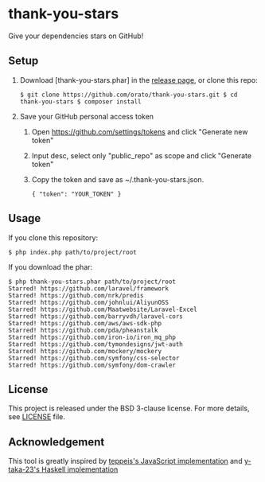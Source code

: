 thank-you-stars
====

Give your dependencies stars on GitHub!

## Setup

1. Download [thank-you-stars.phar] in the [release page](https://github.com/oraoto/thank-you-stars/releases), or clone this repo:

    `
    $ git clone https://github.com/orato/thank-you-stars.git
    $ cd thank-you-stars
    $ composer install
    `

2. Save your GitHub personal access token

    1. Open https://github.com/settings/tokens and click "Generate new token"
    2. Input desc, select only "public_repo" as scope and click "Generate token"
    3. Copy the token and save as ~/.thank-you-stars.json.

        `
        {
            "token": "YOUR_TOKEN"
        }
        `


## Usage

If you clone this repository:

~~~
$ php index.php path/to/project/root
~~~

If you download the phar:

~~~
$ php thank-you-stars.phar path/to/project/root
Starred! https://github.com/laravel/framework
Starred! https://github.com/nrk/predis
Starred! https://github.com/johnlui/AliyunOSS
Starred! https://github.com/Maatwebsite/Laravel-Excel
Starred! https://github.com/barryvdh/laravel-cors
Starred! https://github.com/aws/aws-sdk-php
Starred! https://github.com/pda/pheanstalk
Starred! https://github.com/iron-io/iron_mq_php
Starred! https://github.com/tymondesigns/jwt-auth
Starred! https://github.com/mockery/mockery
Starred! https://github.com/symfony/css-selector
Starred! https://github.com/symfony/dom-crawler
~~~


###
License
-------

This project is released under the BSD 3-clause license.
For more details, see [LICENSE](./LICENSE) file.

Acknowledgement
---------------

This tool is greatly inspired by
[teppeis's JavaScript implementation](https://github.com/teppeis/thank-you-stars) and [y-taka-23's Haskell implementation](https://github.com/y-taka-23/thank-you-stars)
